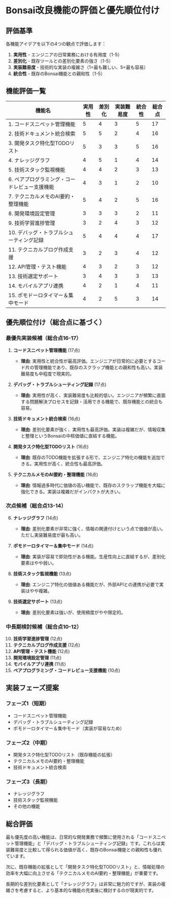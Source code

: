 # Bonsai改良機能の評価と優先順位付け

## 評価基準

各機能アイデアを以下の4つの観点で評価します：

1. **実用性** - エンジニアの日常業務における有用度（1-5）
2. **差別化** - 既存ツールとの差別化要素の強さ（1-5）
3. **実装難易度** - 技術的な実装の複雑さ（1=最も難しい、5=最も容易）
4. **統合性** - 既存のBonsai機能との親和性（1-5）

## 機能評価一覧

| 機能名 | 実用性 | 差別化 | 実装難易度 | 統合性 | 総合点 |
|-------|-------|-------|-----------|-------|-------|
| 1. コードスニペット管理機能 | 5 | 4 | 3 | 5 | 17 |
| 2. 技術ドキュメント統合検索 | 5 | 5 | 2 | 4 | 16 |
| 3. 開発タスク特化型TODOリスト | 5 | 3 | 3 | 5 | 16 |
| 4. ナレッジグラフ | 4 | 5 | 1 | 4 | 14 |
| 5. 技術スタック監視機能 | 4 | 4 | 2 | 3 | 13 |
| 6. ペアプログラミング・コードレビュー支援機能 | 4 | 3 | 1 | 2 | 10 |
| 7. テクニカルメモのAI要約・整理機能 | 5 | 4 | 2 | 5 | 16 |
| 8. 開発環境設定管理 | 3 | 3 | 3 | 2 | 11 |
| 9. 技術学習進捗管理 | 3 | 2 | 4 | 3 | 12 |
| 10. デバッグ・トラブルシューティング記録 | 5 | 4 | 4 | 4 | 17 |
| 11. テクニカルブログ作成支援 | 3 | 2 | 3 | 4 | 12 |
| 12. API管理・テスト機能 | 4 | 3 | 2 | 3 | 12 |
| 13. 技術選定サポート | 3 | 4 | 3 | 3 | 13 |
| 14. モバイルアプリ連携 | 4 | 2 | 1 | 4 | 11 |
| 15. ポモドーロタイマー＆集中モード | 4 | 2 | 5 | 3 | 14 |

## 優先順位付け（総合点に基づく）

### 最優先実装候補（総合点16-17）

1. **コードスニペット管理機能** (17点)
    - **理由**: 実用性と統合性が最高評価。エンジニアが日常的に必要とするコード片の管理機能であり、既存のスクラップ機能との親和性も高い。実装難易度も中程度で現実的。

2. **デバッグ・トラブルシューティング記録** (17点)
    - **理由**: 実用性が高く、実装難易度も比較的低い。エンジニアが頻繁に直面する問題解決プロセスを記録・活用できる機能で、既存機能との統合も容易。

3. **技術ドキュメント統合検索** (16点)
    - **理由**: 差別化要素が強く、実用性も最高評価。実装は複雑だが、情報収集と整理というBonsaiの中核価値に直結する機能。

4. **開発タスク特化型TODOリスト** (16点)
    - **理由**: 既存のTODO機能を拡張する形で、エンジニア特化の機能を追加できる。実用性が高く、統合性も最高評価。

5. **テクニカルメモのAI要約・整理機能** (16点)
    - **理由**: 情報過多時代に価値の高い機能で、既存のスクラップ機能を大幅に強化できる。実装は複雑だがインパクトが大きい。

### 次点候補（総合点13-14）

6. **ナレッジグラフ** (14点)
    - **理由**: 差別化要素が非常に強く、情報の関連付けという点で価値が高い。ただし実装難易度が最も高い。

7. **ポモドーロタイマー＆集中モード** (14点)
    - **理由**: 実装が容易で即効性がある機能。生産性向上に直結するが、差別化要素はやや弱い。

8. **技術スタック監視機能** (13点)
    - **理由**: エンジニア特化の価値ある機能だが、外部APIとの連携が必要で実装はやや複雑。

9. **技術選定サポート** (13点)
    - **理由**: 差別化要素は強いが、使用頻度がやや限定的。

### 中長期検討候補（総合点10-12）

10. **技術学習進捗管理** (12点)
11. **テクニカルブログ作成支援** (12点)
12. **API管理・テスト機能** (12点)
13. **開発環境設定管理** (11点)
14. **モバイルアプリ連携** (11点)
15. **ペアプログラミング・コードレビュー支援機能** (10点)

## 実装フェーズ提案

### フェーズ1（短期）
- コードスニペット管理機能
- デバッグ・トラブルシューティング記録
- ポモドーロタイマー＆集中モード（実装が容易なため）

### フェーズ2（中期）
- 開発タスク特化型TODOリスト（既存機能の拡張）
- テクニカルメモのAI要約・整理機能
- 技術ドキュメント統合検索

### フェーズ3（長期）
- ナレッジグラフ
- 技術スタック監視機能
- その他の機能

## 総合評価

最も優先度の高い機能は、日常的な開発業務で頻繁に使用される「コードスニペット管理機能」と「デバッグ・トラブルシューティング記録」です。これらは実装難易度と比較して得られる価値が高く、既存のBonsai機能との親和性も優れています。

次に、既存機能の拡張として「開発タスク特化型TODOリスト」と、情報処理の効率を大幅に向上させる「テクニカルメモのAI要約・整理機能」が重要です。

長期的な差別化要素として「ナレッジグラフ」は非常に魅力的ですが、実装の複雑さを考慮すると、より基本的な機能の充実後に検討するのが現実的です。
